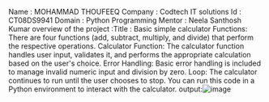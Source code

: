 Name :  MOHAMMAD THOUFEEQ
Company : Codtech IT solutions
Id : CT08DS9941 
Domain : Python Programming
Mentor : Neela Santhosh Kumar
overview of the project :Title : Basic
simple calculator Functions: There
are four functions (add, subtract,
multiply, and divide) that perform the 
respective operations. Calculator 
Function: The calculator function
handles user input, validates it, and 
performs the appropriate calculation
based on the user's choice. Error
Handling: Basic error handling is 
included to manage invalid numeric 
input and division by zero. Loop: The
calculator continues to run until the
user chooses to stop. You can run
this code in a Python environment to
interact with the calculator.
output:![image](https://github.com/user-attachments/assets/aa1440a7-aa56-4c18-b48a-dc6a36526f60)




